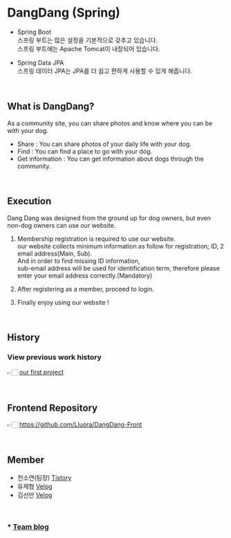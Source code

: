 # DangDang (Spring)
- Spring Boot             
스프링 부트는 많은 설정을 기본적으로 갖추고 있습니다.      
스프링 부트에는 Apache Tomcat이 내장되어 있습니다.   
 
- Spring Data JPA                
스프링 데이터 JPA는 JPA를 더 쉽고 편하게 사용할 수 있게 해줍니다.




<br>

## What is DangDang?
As a community site, you can share photos and know where you can be with your dog.

- Share : You can share photos of your daily life with your dog.
- Find : You can find a place to go with your dog.
- Get information : You can get information about dogs through the community.

<br>

## Execution
Dang Dang was designed from the ground up for dog owners, but even non-dog owners can use our website.

1. Membership registration is required to use our website.          
our website collects minimum information as follow for registration; ID, 2 email address(Main, Sub).         
And in order to find missing ID information,    
sub-email address will be used for identification term, therefore please enter your email address correctly.(Mandatory)

2. After registering as a member, proceed to login.

3. Finally enjoy using our website !



<br>

## History
### View previous work history
👉🏻 [our first project](https://github.com/Lluora/Team14)

<br>

## Frontend Repository
👉🏻 https://github.com/Lluora/DangDang-Front

<br>

## Member
- 천소연(팀장) [Tistory](https://lu-delight.tistory.com/)
- 유제협 [Velog](https://velog.io/@yu_jep)
- 김선만 [Velog](http://velog.io/@manijang2)

<br>

### * [Team blog](https://lu-delight.tistory.com/category/spartacodingclub/Project)
